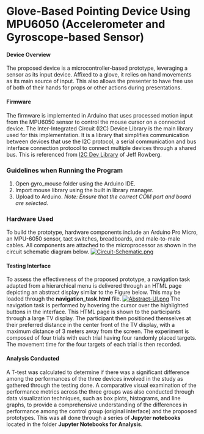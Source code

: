 # Glove-Based Pointing Device Using MPU6050 (Accelerometer and Gyroscope-based Sensor)

#### Device Overview
The proposed device is a microcontroller-based prototype, leveraging a sensor as its input device. Affixed to a glove, it relies on hand movements as its main source of input. This also allows the presenter to have free use of both of their hands for props or other actions during presentations. 
#### Firmware
The firmware is implemented in Arduino that uses processed motion input from the MPU6050 sensor to control the mouse cursor on a connected device. The Inter-Integrated Circuit (I2C) Device Library is the main library used for this implementation. It is a library that simplifies communication between devices that use the I2C protocol, a serial communication and bus interface connection protocol to connect multiple devices through a shared bus. This is referenced from [I2C Dev Library](https://github.com/jrowberg) of Jeff Rowberg.


### Guidelines when Running the Program
1. Open gyro_mouse folder using the Arduino IDE.
2. Import mouse library using the built in library manager. 
3. Upload to Arduino.
*Note: Ensure that the correct COM port and board are selected.*

### Hardware Used
To build the prototype, hardware components include an Arduino Pro Micro, an MPU-6050 sensor, tact switches, breadboards, and male-to-male cables. All components are attached to the microprocessor as shown in the circuit schematic diagram below.
[![Circuit-Schematic.png](https://i.postimg.cc/QMVwpGgc/Circuit-Schematic.png)](https://postimg.cc/06RVs4BN)

#### Testing Interface
To assess the effectiveness of the proposed prototype, a navigation task adapted from a hierarchical menu is delivered through an HTML page depicting an abstract display similar to the Figure below. This may be loaded through the **navigation_task.html** file.
[![Abstract-UI.png](https://i.postimg.cc/XJy3L0gR/Abstract-UI.png)](https://postimg.cc/TLGZ2FF0)
The navigation task is performed by hovering the cursor over the highlighted buttons in the interface. This HTML page is shown to the participants through a large TV display. The participant then positioned themselves at their preferred distance in the center front of the TV display, with a maximum distance of 3 meters away from the screen. The experiment is composed of four trials with each trial having four randomly placed targets. The movement time for the four targets of each trial is then recorded.

#### Analysis Conducted
A T-test was calculated to determine if there was a significant difference among the performances of the three devices involved in the study as gathered through the testing done. A comparative visual examination of the performance metrics across the three groups was also conducted through data visualization techniques, such as box plots, histograms, and line graphs, to provide a comprehensive understanding of the differences in performance among the control group (original interface) and the proposed prototypes. This was all done through a series of **Jupyter notebooks** located in the folder **Jupyter Notebooks for Analysis**. 
